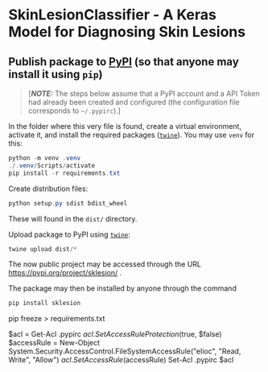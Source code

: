 # SkinLesionClassifier - A Keras Model for Diagnosing Skin Lesions

## Publish package to [PyPI](https://pypi.org/) (so that anyone may install it using `pip`)

> [***NOTE:*** The steps below assume that a PyPI account and a API Token had already
> been created and configured (the configuration file corresponds to `~/.pypirc`).]

In the folder where this very file is found, create a virtual environment, activate it,
and install the required packages ([`twine`](https://pypi.org/project/twine/)). You may
use `venv` for this: 

```powershell
python -m venv .venv
./.venv/Scripts/activate
pip install -r requirements.txt
```

Create distribution files:

```powershell
python setup.py sdist bdist_wheel
```

These will found in the `dist/` directory.

Upload package to PyPI using [`twine`](https://pypi.org/project/twine/):

```powershell
twine upload dist/*
```

The now public project may be accessed through the URL https://pypi.org/project/sklesion/ .


The package may then be installed by anyone through the command

```powershell
pip install sklesion
```

pip freeze > requirements.txt



$acl = Get-Acl .pypirc
$acl.SetAccessRuleProtection($true, $false)
$accessRule = New-Object System.Security.AccessControl.FileSystemAccessRule("elioc", "Read, Write", "Allow")
$acl.SetAccessRule($accessRule)
Set-Acl .pypirc $acl